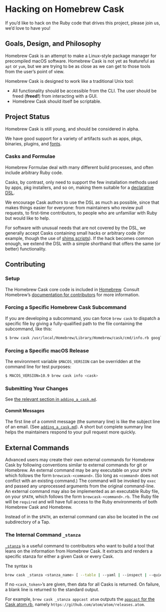 # Hacking on Homebrew Cask

If you’d like to hack on the Ruby code that drives this project, please join us, we’d love to have you!

## Goals, Design, and Philosophy

Homebrew Cask is an attempt to make a Linux-style package manager for precompiled macOS software. Homebrew Cask is not yet as featureful as `apt` or `yum`, but we are trying to be as close as we can get to those tools from the user’s point of view.

Homebrew Cask is designed to work like a traditional Unix tool:

* All functionality should be accessible from the CLI. The user should be freed (**freed!**) from interacting with a GUI.
* Homebrew Cask should itself be scriptable.

## Project Status

Homebrew Cask is still young, and should be considered in alpha.

We have good support for a variety of artifacts such as apps, pkgs, binaries, plugins, and [fonts](https://github.com/Homebrew/homebrew-cask-fonts/).

### Casks and Formulae

Homebrew Formulae deal with many different build processes, and often include arbitrary Ruby code.

Casks, by contrast, only need to support the few installation methods used by apps, pkg installers, and so on, making them suitable for a [declarative DSL](../cask_language_reference/).

We encourage Cask authors to use the DSL as much as possible, since that makes things easier for everyone: from maintainers who review pull requests, to first-time contributors, to people who are unfamiliar with Ruby but would like to help.

For software with unusual needs that are not covered by the DSL, we generally accept Casks containing small hacks or arbitrary code (for example, though the use of [shims scripts](https://github.com/Homebrew/homebrew-cask/issues/18809)). If the hack becomes common enough, we extend the DSL with a simple shorthand that offers the same (or better) functionality.

## Contributing

### Setup

The Homebrew Cask core code is included in [Homebrew](https://github.com/Homebrew/brew). Consult Homebrew’s [documentation for contributors](https://github.com/Homebrew/brew/tree/master/docs#contributors) for more information.

### Forcing a Specific Homebrew Cask Subcommand

If you are developing a subcommand, you can force `brew cask` to dispatch a specific file by giving a fully-qualified path to the file containing the subcommand, like this:

```bash
$ brew cask /usr/local/Homebrew/Library/Homebrew/cask/cmd/info.rb google-chrome
```

### Forcing a Specific macOS Release

The environment variable `$MACOS_VERSION` can be overridden at the command line for test purposes:

```bash
$ MACOS_VERSION=10.9 brew cask info <cask>
```

### Submitting Your Changes

See [the relevant section in `adding_a_cask.md`](adding_a_cask.md#submitting-your-changes).

#### Commit Messages

The first line of a commit message (the summary line) is like the subject line of an email. (See [`adding_a_cask.md`](adding_a_cask.md#commit-messages)). A short but complete summary line helps the maintainers respond to your pull request more quickly.

## External Commands

Advanced users may create their own external commands for Homebrew Cask by following conventions similar to external commands for git or Homebrew. An external command may be any executable on your `$PATH` which follows the form `brewcask-<command>`. (So long as `<command>` does not conflict with an existing command.) The command will be invoked by `exec` and passed any unprocessed arguments from the original command-line. An external command may also be implemented as an executable Ruby file, on your `$PATH`, which follows the form `brewcask-<command>.rb`. The Ruby file will be `required` and will have full access to the Ruby environments of both Homebrew Cask and Homebrew.

Instead of in the `$PATH`, an external command can also be located in the `cmd` subdirectory of a Tap.

### The Internal Command `_stanza`

[`_stanza`](https://github.com/Homebrew/brew/blob/master/Library/Homebrew/cask/cmd/internal_stanza.rb) is a useful command to contributors who want to build a tool that leans on the information from Homebrew Cask. It extracts and renders a specific stanza for either a given Cask or every Cask.

The syntax is

```bash
brew cask _stanza <stanza_name> [ --table | --yaml | --inspect | --quiet ] [ <cask_token> ... ]
```

If no `<cask_token>`’s are given, then data for all Casks is returned. On failure, a blank line is returned to the standard output.

For example, `brew cask _stanza appcast atom` outputs the [`appcast` for the Cask atom.rb](https://github.com/Homebrew/homebrew-cask/blob/43ad9d8ddbad71fbeee42710d567861f080fedf8/Casks/atom.rb#L7), namely `https://github.com/atom/atom/releases.atom`.
